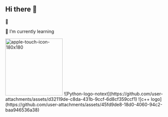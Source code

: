 ## Hi there 👋

 🔭 
 
 🌱 I’m currently learning 
 
 <img width="180" height="180" alt="apple-touch-icon-180x180" src="https://github.com/user-attachments/assets/62515f8e-3d15-4aaa-a807-93d968b7bb75" />
![Python-logo-notext](https://github.com/user-attachments/assets/d32119de-c8da-431b-9ccf-6d8cf359ccf1)
 ![c++ logo](https://github.com/user-attachments/assets/45fd9de8-18d0-4060-94c2-baa946536a38)


<!--
**DevTreeO/DevTreeO** is a ✨ _special_ ✨ repository because its `README.md` (this file) appears on your GitHub profile.

Here are some ideas to get you started:

- 🔭 I’m currently working on ...
- 🌱 I’m currently learning ...
- 👯 I’m looking to collaborate on ...
